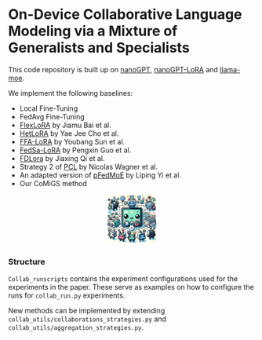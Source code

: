 # On-Device Collaborative Language Modeling via a Mixture of Generalists and Specialists

This code repository is built up on [nanoGPT](https://github.com/karpathy/nanoGPT), [nanoGPT-LoRA](https://github.com/danielgrittner/nanoGPT-LoRA/blob/master/model.py) and [llama-moe](https://github.com/pjlab-sys4nlp/llama-moe).

We implement the following baselines:
- Local Fine-Tuning
- FedAvg Fine-Tuning
- [FlexLoRA](https://arxiv.org/abs/2402.11505) by Jiamu Bai et al. 
- [HetLoRA](https://arxiv.org/abs/2401.06432) by Yae Jee Cho et al.
- [FFA-LoRA](https://arxiv.org/abs/2403.12313) by Youbang Sun et al. 
- [FedSa-LoRA](https://arxiv.org/pdf/2410.01463) by Pengxin Guo et al. 
- [FDLora](https://arxiv.org/abs/2406.07925) by Jiaxing Qi et al.
- Strategy 2 of [PCL](https://arxiv.org/abs/2404.09753) by Nicolas Wagner et al. 
- An adapted version of [pFedMoE](https://arxiv.org/abs/2402.01350) by Liping Yi et al.
- Our CoMiGS method 

<p align="center">
  <img src="./comigs_logo_small.jpg" width="20%" height="20%">
</p>

### Structure
`Collab_runscripts` contains the experiment configurations used for the experiments in the paper. These serve as examples on how to configure the runs for `collab_run.py` experiments. 

New methods can be implemented by extending `collab_utils/collaborations_strategies.py` and `collab_utils/aggregation_strategies.py`.
